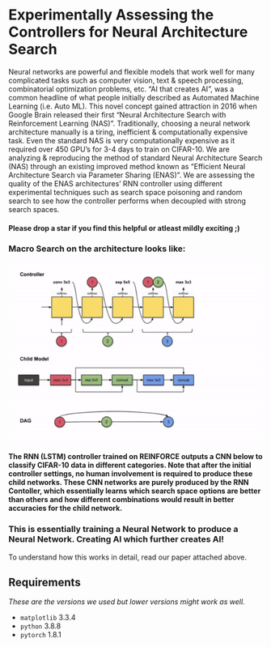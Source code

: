 # Experimentally Assessing the Controllers for Neural Architecture Search

Neural networks are powerful and flexible models that work well for many complicated tasks such as computer vision, text & speech processing, combinatorial optimization problems, etc. “AI that creates AI”, was a common headline of what people initially described as Automated Machine Learning (i.e. Auto ML). This novel concept gained attraction in 2016 when Google Brain released their first “Neural Architecture Search with Reinforcement Learning (NAS)”. Traditionally, choosing a neural network architecture manually is a tiring, inefficient & computationally expensive task. Even the standard NAS is very computationally expensive as it required over 450 GPU’s for 3-4 days to train on CIFAR-10. We are analyzing & reproducing the method of standard Neural Architecture Search (NAS) through an existing improved method known as “Efficient Neural Architecture Search via Parameter Sharing (ENAS)”. We are assessing the quality of the ENAS architectures’ RNN controller using different experimental techniques such as search space poisoning and random search to see how the controller performs when decoupled with strong search spaces.

#### Please drop a star if you find this helpful or atleast mildly exciting ;)

### Macro Search on the architecture looks like:

<p align="center">
  <img src="GIFS/MacroSearch.gif" alt="animated" />
</p>

#### The RNN (LSTM) controller trained on REINFORCE outputs a CNN below to classify CIFAR-10 data in different categories. Note that after the initial controller settings, no human involvement is required to produce these child networks. These CNN networks are purely produced by the RNN Contoller, which essentially learns which search space options are better than others and how different combinations would result in better accuracies for the child network.

### This is essentially training a Neural Network to produce a Neural Network. Creating AI which further creates AI!

To understand how this works in detail, read our paper attached above.

## Requirements

_These are the versions we used but lower versions might work as well._

- `matplotlib` 3.3.4
- `python` 3.8.8
- `pytorch` 1.8.1
